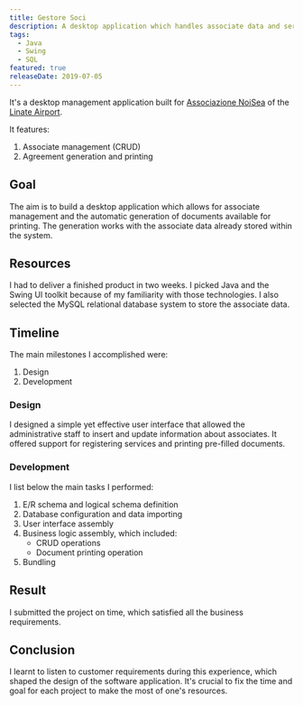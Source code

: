 ```yaml
---
title: Gestore Soci
description: A desktop application which handles associate data and services, built for Associazione NoiSea.
tags:
  - Java
  - Swing
  - SQL
featured: true
releaseDate: 2019-07-05
---
```


It's a desktop management application built for [Associazione NoiSea](https://www.associazionenoisea.eu/) of the [Linate Airport](https://www.milanairports.com/en).

It features:

1. Associate management (CRUD)
2. Agreement generation and printing

## Goal

The aim is to build a desktop application which allows for associate management and the automatic generation of documents available for printing.
The generation works with the associate data already stored within the system.

## Resources

I had to deliver a finished product in two weeks.
I picked Java and the Swing UI toolkit because of my familiarity with those technologies.
I also selected the MySQL relational database system to store the associate data.

## Timeline

The main milestones I accomplished were:

1. Design
2. Development

### Design

I designed a simple yet effective user interface that allowed the administrative staff to insert and update information about associates.
It offered support for registering services and printing pre-filled documents.

### Development

I list below the main tasks I performed:

1. E/R schema and logical schema definition
2. Database configuration and data importing
3. User interface assembly
4. Business logic assembly, which included:
   - CRUD operations
   - Document printing operation
5. Bundling

## Result

I submitted the project on time, which satisfied all the business requirements.

## Conclusion

I learnt to listen to customer requirements during this experience, which shaped the design of the software application.
It's crucial to fix the time and goal for each project to make the most of one's resources.
